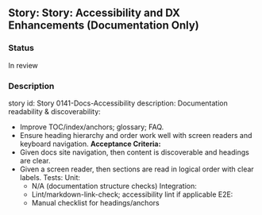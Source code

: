 ## Story: Story: Accessibility and DX Enhancements (Documentation Only)

### Status

In review

### Description

story id: Story 0141-Docs-Accessibility
description:
Documentation readability & discoverability:
- Improve TOC/index/anchors; glossary; FAQ.
- Ensure heading hierarchy and order work well with screen readers and keyboard navigation.
  **Acceptance Criteria:**
- Given docs site navigation, then content is discoverable and headings are clear.
- Given a screen reader, then sections are read in logical order with clear labels.
  Tests:
  Unit:
  - N/A (documentation structure checks)
    Integration:
  - Lint/markdown-link-check; accessibility lint if applicable
    E2E:
  - Manual checklist for headings/anchors


